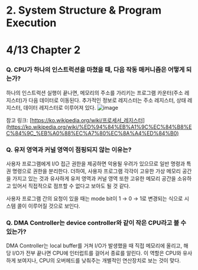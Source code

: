 # 2. System Structure & Program Execution

# 4/13 Chapter 2

### Q. CPU가 하나의 인스트럭션을 마쳤을 때, 다음 작동 매커니즘은 어떻게 되는가?

하나의 인스트럭션 실행이 끝나면, 메모리의 주소를 가리키는 프로그램 카운터(주소 레지스터)가 다음 데이터로 이동된다. 추가적인 정보로 레지스터는 주소 레지스터, 상태 레지스터, 데이터 레지스터로 이루어져 있다.
![image](https://user-images.githubusercontent.com/72993238/163138100-6a8c5c8b-ce55-4926-b9f7-477f524e6c42.png)

참고 링크: [https://ko.wikipedia.org/wiki/프로세서_레지스터](https://ko.wikipedia.org/wiki/%ED%94%84%EB%A1%9C%EC%84%B8%EC%84%9C_%EB%A0%88%EC%A7%80%EC%8A%A4%ED%84%B0)

### Q. 유저 영역과 커널 영역이 점핑되지 않는 이유는?

사용자 프로그램에게 I/O 접근 권한을 제공하면 악용될 우려가 있으므로 일반 명령과 특권 명령으로 권한을 분리한다. 더하여, 사용자 프로그램 각각이 고유한 가상 메모리 공간을 가지고 있는 것과 유사하게 유저 영역과 커널 영역 또한 고유한 메모리 공간을 소유하고 있어서 직접적으로 점프할 수 없다고 보아도 될 것 같다.

사용자 프로그램 간의 요청이 있을 때는 mode bit이 1 → 0 → 1로 변경되는 식으로 시스템 콜이 이루어질 것으로 보인다.

### Q. DMA Controller는 device controller와 같이 작은 CPU라고 볼 수 있는가?

DMA Controller는 local buffer를 거쳐 I/O가 발생했을 때 직접 메모리에 올리고, 해당 I/O가 전부 끝나면 CPU에 인터럽트를 걸어서 종료를 알린다. 이 역할은 CPU와 유사하게 보여지나, CPU의 오버헤드를 낮춰주는 개별적인 연산장치로 보는 것이 맞다.
